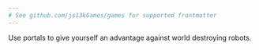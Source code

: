 ```yaml
---
# See github.com/js13kGames/games for supported frontmatter
---
```

Use portals to give yourself an advantage against world destroying robots.